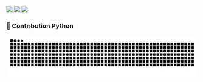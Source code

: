 
<a href="https://github.com/guruguruge/github-readme-stats">
  <img src="https://github-readme-stats.vercel.app/api?username=guruguruge&count_private=true&show_icons=true&theme=synthwave" />
  <img src="https://github-readme-stats.vercel.app/api/top-langs/?username=guruguruge&layout=compact&theme=synthwave" />
  <img src="https://github-readme-stats.vercel.app/api/top-langs/?username=guruguruge&layout=compact&theme=radical" />
<a>

    
### 🐍 Contribution Python  
![snake gif](https://raw.githubusercontent.com/guruguruge/guruguruge/output/github-contribution-grid-snake.svg)  



<!--
**guruguruge/guruguruge** is a ✨ _special_ ✨ repository because its `README.md` (this file) appears on your GitHub profile.

Here are some ideas to get you started:

- 🔭 I’m currently working on ...
- 🌱 I’m currently learning ...
- 👯 I’m looking to collaborate on ...
- 🤔 I’m looking for help with ...
- 💬 Ask me about ...
- 📫 How to reach me: ...
- 😄 Pronouns: ...
- ⚡ Fun fact: ...
-->


